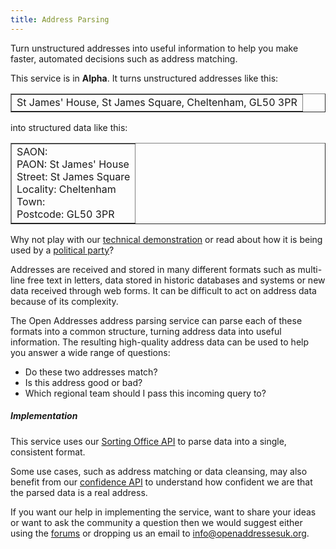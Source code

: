 ```yaml
---
title: Address Parsing
---
```


Turn unstructured addresses into useful information to help you make faster, automated decisions such as address matching.

This service is in **Alpha**. It turns unstructured addresses like this: 

<table cellpadding="5" cellspacing="5" border="1"><tr><td>St James' House, St James Square, Cheltenham, GL50 3PR <br>
</td></tr></table>

into structured data like this:

<table cellpadding="5" cellspacing="5" border="1"><tr><td>
SAON: <br>
PAON: St James' House<br>
Street: St James Square<br>
Locality: Cheltenham<br>
Town: <br>
Postcode: GL50 3PR
</td></tr></table>

Why not play with our [technical demonstration](https://sorting-office.openaddressesuk.org) or read about how it is being used by a [political party](http://floppy.org.uk/blog/2015/03/16/provision-of-service-attack/)?

Addresses are received and stored in many different formats such as multi-line free text in letters, data stored in historic databases and systems or new data received through web forms. It can be difficult to act on address data because of its complexity.

The Open Addresses address parsing service can parse each of these formats into a common structure, turning address data into useful information. The resulting high-quality address data can be used to help you answer a wide range of questions:

+ Do these two addresses match?
+ Is this address good or bad?
+ Which regional team should I pass this incoming query to?

##### Implementation

This service uses our [Sorting Office API](/developers/sortingoffice) to parse data into a single, consistent format.

Some use cases, such as address matching or data cleansing, may also benefit from our [confidence API](/developers/confidence) to understand how confident we are that the parsed data is a real address.

If you want our help in implementing the service, want to share your ideas or want to ask the community a question then we would suggest either using the [forums](https://github.com/OpenAddressesUK/forum) or dropping us an email to [info@openaddressesuk.org](mailto:info@openaddressesuk.org).